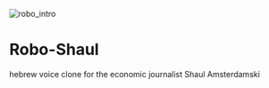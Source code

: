 ![robo_intro](https://user-images.githubusercontent.com/108233349/234963970-5be87d9f-705c-45cd-aa28-e6fbf795f427.png)
# Robo-Shaul
hebrew voice clone for the economic journalist Shaul Amsterdamski
